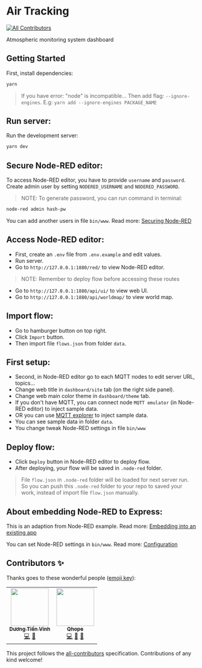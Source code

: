 # Air Tracking
<!-- ALL-CONTRIBUTORS-BADGE:START - Do not remove or modify this section -->
[![All Contributors](https://img.shields.io/badge/all_contributors-2-orange.svg?style=flat-square)](#contributors-)
<!-- ALL-CONTRIBUTORS-BADGE:END -->

Atmospheric monitoring system dashboard

## Getting Started

First, install dependencies:

```bash
yarn
```

> If you have error: "node" is incompatible... Then add flag:
> `--ignore-engines`. E.g: `yarn add --ignore-engines PACKAGE_NAME`

## Run server:

Run the development server:

```bash
yarn dev
```
## Secure Node-RED editor:

To access Node-RED editor, you have to provide `username` and `password`.
Create admin user by setting `NODERED_USERNAME` and `NODERED_PASSWORD`.
> NOTE: To generate password, you can run command in terminal:
```bash
node-red admin hash-pw
```
You can add another users in file `bin/www`.
Read more: [Securing Node-RED](https://nodered.org/docs/user-guide/runtime/securing-node-red#editor--admin-api-security)

## Access Node-RED editor:

- First, create an `.env` file from `.env.example` and edit values.
- Run server.
- Go to `http://127.0.0.1:1880/red/` to view Node-RED editor.

> NOTE: Remember to deploy flow before accessing these routes
- Go to `http://127.0.0.1:1880/api/ui/` to view web UI.
- Go to `http://127.0.0.1:1880/api/worldmap/` to view world map.

## Import flow:

- Go to hamburger button on top right.
- Click `Import` button.
- Then import file `flows.json` from folder `data`.

## First setup:

- Second, in Node-RED editor go to each MQTT nodes to edit server URL, topics...
- Change web title in `dashboard/site` tab (on the right side panel).
- Change web main color theme in `dashboard/theme` tab.
- If you don't have MQTT, you can connect node `MQTT emulator` (in Node-RED editor) to inject
  sample data.
- OR you can use [MQTT explorer](http://mqtt-explorer.com/) to inject sample data.
- You can see sample data in folder `data`.
- You change tweak Node-RED settings in file `bin/www`

## Deploy flow:

- Click `Deploy` button in Node-RED editor to deploy flow.
- After deploying, your flow will be saved in `.node-red` folder.
> File `flow.json` in `.node-red` folder will be loaded for next server run. So
> you can push this `.node-red` folder to your repo to saved your work, instead
> of import file `flow.json` manually.

## About embedding Node-RED to Express:

This is an adaption from Node-RED example.
Read more: [Embedding into an existing app](https://nodered.org/docs/user-guide/runtime/embedding)

You can set Node-RED settings in `bin/www`. Read more: [Configuration](https://nodered.org/docs/user-guide/runtime/configuration)

## Contributors ✨

Thanks goes to these wonderful people ([emoji key](https://allcontributors.org/docs/en/emoji-key)):

<!-- ALL-CONTRIBUTORS-LIST:START - Do not remove or modify this section -->
<!-- prettier-ignore-start -->
<!-- markdownlint-disable -->
<table>
  <tr>
    <td align="center"><a href="https://github.com/DuckyMomo20012"><img src="https://avatars.githubusercontent.com/u/64480713?v=4?s=100" width="100px;" alt=""/><br /><sub><b>Dương Tiến Vinh</b></sub></a><br /><a href="https://github.com/DuckyMomo20012/air-tracking/commits?author=DuckyMomo20012" title="Code">💻</a> <a href="https://github.com/DuckyMomo20012/air-tracking/commits?author=DuckyMomo20012" title="Documentation">📖</a></td>
    <td align="center"><a href="https://github.com/Qhope"><img src="https://avatars.githubusercontent.com/u/68414039?v=4?s=100" width="100px;" alt=""/><br /><sub><b>Qhope</b></sub></a><br /><a href="https://github.com/DuckyMomo20012/air-tracking/commits?author=Qhope" title="Code">💻</a> <a href="#design-Qhope" title="Design">🎨</a> <a href="https://github.com/DuckyMomo20012/air-tracking/commits?author=Qhope" title="Documentation">📖</a></td>
  </tr>
</table>

<!-- markdownlint-restore -->
<!-- prettier-ignore-end -->

<!-- ALL-CONTRIBUTORS-LIST:END -->

This project follows the [all-contributors](https://github.com/all-contributors/all-contributors) specification. Contributions of any kind welcome!